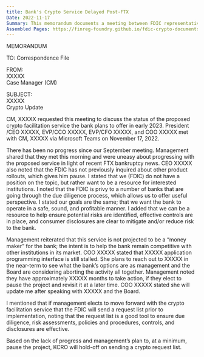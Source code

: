 ```yaml
---
title: Bank's Crypto Service Delayed Post-FTX
Date: 2022-11-17
Summary: This memorandum documents a meeting between FDIC representatives and bank management regarding the bank's proposed crypto facilitation service planned for early 2023. The bank reported no progress since their September meeting and expressed concerns about proceeding with the service following the FTX bankruptcy news. Management indicated the service was intended to help the bank remain competitive rather than generate significant revenue, but they were considering pausing or aborting the project altogether. The bank's COO noted that their application programming interface with a third party was stalled. The FDIC representative explained that while the agency takes no position on the topic, they could serve as a resource to help identify risks, establish controls, and ensure clear consumer disclosures. The FDIC mentioned they would send a request list prior to implementation if the bank decided to proceed, but would hold off on sending this list given the bank's plans to pause the project. (AI-generated)
Assembled Pages: https://finreg-foundry.github.io/fdic-crypto-documents//assets/assembled_pages/document_42452.pdf
---
```

MEMORANDUM

TO: Correspondence File

FROM:  
XXXXX  
Case Manager (CM)

SUBJECT:  
XXXXX  
Crypto Update

CM, XXXXX requested this meeting to discuss the status of the proposed crypto facilitation service the bank plans to offer in early 2023. President /CEO XXXXX, EVP/CCO XXXXX, EVP/CFO XXXXX, and COO XXXXX met with CM, XXXXX via Microsoft Teams on November 17, 2022.

There has been no progress since our September meeting. Management shared that they met this morning and were uneasy about progressing with the proposed service in light of recent FTX bankruptcy news. CEO XXXXX also noted that the FDIC has not previously inquired about other product rollouts, which gives him pause. I stated that we (FDIC) do not have a position on the topic, but rather want to be a resource for interested institutions. I noted that the FDIC is privy to a number of banks that are going through the due diligence process, which allows us to offer useful perspective. I stated our goals are the same; that we want the bank to operate in a safe, sound, and profitable manner. I added that we can be a resource to help ensure potential risks are identified, effective controls are in place, and consumer disclosures are clear to mitigate and/or reduce risk to the bank.

Management reiterated that this service is not projected to be a “money maker” for the bank; the intent is to help the bank remain competitive with other institutions in its market. COO XXXXX stated that XXXXX application programming interface is still stalled. She plans to reach out to XXXXX in the near-term to see what the bank’s options are as management and the Board are considering aborting the activity all together. Management noted they have approximately XXXXX months to take action, if they elect to pause the project and revisit it at a later time. COO XXXXX stated she will update me after speaking with XXXXX and the Board.

I mentioned that if management elects to move forward with the crypto facilitation service that the FDIC will send a request list prior to implementation, noting that the request list is a good tool to ensure due diligence, risk assessments, policies and procedures, controls, and disclosures are effective.

Based on the lack of progress and management’s plan to, at a minimum, pause the project, KCRO will hold-off on sending a crypto request list.